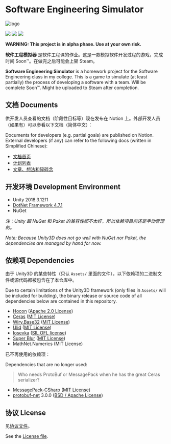 # Software Engineering Simulator

![logo](res/img/logo.png)

![](https://img.shields.io/travis/com/01010101lzy/software-engineering-simulator.svg?label=test&style=for-the-badge) ![](https://img.shields.io/travis/com/01010101lzy/software-engineering-simulator/master.svg?label=master&style=for-the-badge) ![](https://img.shields.io/travis/com/01010101lzy/software-engineering-simulator/stable.svg?label=stable&style=for-the-badge)

**WARNING: This project is in alpha phase. Use at your own risk.**

**软件工程模拟器** 是软件工程课的作业。这是一款模拟软件开发过程的游戏，完成时间 Soon™。在做完之后可能会上架 Steam。

**Software Engineering Simulator** is a homework project for the Software Engineering class in my college. This is a game to simulate (at least partially) the process of developing a software with a team. Will be complete Soon™. Might be uploaded to Steam after completion.

## 文档 Documents

供开发人员查看的文档（阶段性目标等）现在发布在 Notion 上。外部开发人员（如果有）可以参看以下文档（简体中文）：

Documents for developers (e.g. partial goals) are published on Notion. External developers (if any) can refer to the following docs (written in Simplified Chinese):

- [文档首页][sesim_notion_mainpage]
- [计划列表][sesim_notion_kanban]
- [文章、想法和碎碎念][sesim_notion_thoughts]

[sesim_notion_mainpage]: https://www.notion.so/4e4e8da938f64a1596c4beefd1ddaa4e
[sesim_notion_kanban]: https://www.notion.so/bdf8e75603534a38a816715151869410?v=2243fa7afb5c4630a72d78bbce567172
[sesim_notion_thoughts]: https://www.notion.so/06c779fd600e4ad2bdeb73069892108b?v=40c98345647c47d4aefa38e63d453daf

## 开发环境 Development Environment

- Unity 2018.3.12f1
- [DotNet Framework 4.7.1][dnf471]
- NuGet

*注：Unity 跟 NuGet 和 Paket 的兼容性都不太好，所以依赖项目前还是手动管理的。*

*Note: Because Unity3D does not go well with NuGet nor Paket, the dependencies are managed by hand for now.*

## 依赖项 Dependencies

由于 Unity3D 的某些特性（只认 `Assets/` 里面的文件），以下依赖项的二进制文件或源代码都被包含在了本仓库中。

Due to certain limitations of the Unity3D framework (only files in `Assets/` will be included for building), the binary release or source code of all dependencies below are contained in this repository.

- [Hocon][hocon_] ([Apache 2.0 License][hocon__lic])
- [Ceras][ceras_] ([MIT License][ceras__lic])
- [Wiry.Base32][base32] ([MIT License][base32_lic])
- [Ulid][ulid__] ([MIT License][ulid___lic])
- [Iosevka][iosvka] ([SIL OFL license][iosvka_lic])
- [Super Blur][sublur] ([MIT License][sublur_lic])
- MathNet.Numerics (MIT License)

已不再使用的依赖项：

Dependencies that are no longer used:

> Who needs ProtoBuf or MessagePack when he has the great Ceras serializer?

- [MessagePack-CSharp][msgpak] ([MIT License][msgpak_lic])
- [protobuf-net][ptbnet] 3.0.0 ([BSD / Apache License][ptbnet_lic])

[dnf471]: https://www.microsoft.com/en-us/download/details.aspx?id=56119
[nuget_]: https://www.nuget.org/
[paket_]: https://fsprojects.github.io/Paket/
[ceras_]: https://github.com/rikimaru0345/Ceras
[ceras__lic]: https://github.com/rikimaru0345/Ceras/blob/master/LICENSE.md
[hocon_]: https://github.com/akkadotnet/HOCON
[hocon__lic]: https://github.com/akkadotnet/HOCON/blob/dev/LICENSE
[base32]: https://github.com/wiry-net/Wiry.Base32
[base32_lic]: https://github.com/wiry-net/Wiry.Base32/blob/master/LICENSE
[ulid__]: https://github.com/Cysharp/Ulid
[ulid___lic]: https://github.com/Cysharp/Ulid/blob/master/LICENSE
[iosvka]: https://github.com/be5invis/Iosevka
[iosvka_lic]: https://github.com/be5invis/Iosevka/blob/master/LICENSE.md
[sublur]: https://github.com/PavelDoGreat/Super-Blur
[sublur_lic]: https://github.com/PavelDoGreat/Super-Blur/blob/master/LICENSE

[msgpak]: https://github.com/neuecc/MessagePack-CSharp
[msgpak_lic]: https://github.com/neuecc/MessagePack-CSharp/blob/master/LICENSE
[ptbnet]: https://github.com/mgravell/protobuf-net
[ptbnet_lic]: https://github.com/mgravell/protobuf-net/blob/master/Licence.txt

## 协议 License

见[协议文件][lic]。

See the [License file][lic].

[lic]: https://github.com/01010101lzy/software-engineering-simulator/blob/master/license.md

